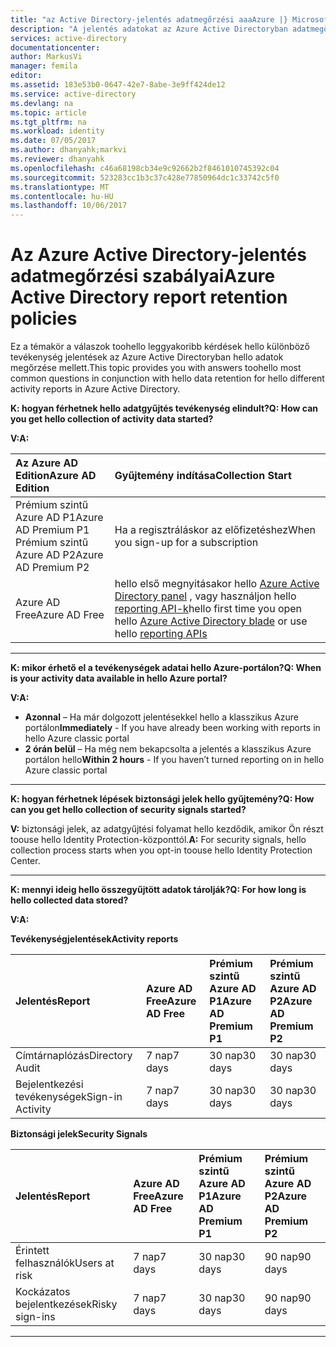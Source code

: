 ```yaml
---
title: "az Active Directory-jelentés adatmegőrzési aaaAzure |} Microsoft Docs"
description: "A jelentés adatokat az Azure Active Directoryban adatmegőrzési"
services: active-directory
documentationcenter: 
author: MarkusVi
manager: femila
editor: 
ms.assetid: 183e53b0-0647-42e7-8abe-3e9ff424de12
ms.service: active-directory
ms.devlang: na
ms.topic: article
ms.tgt_pltfrm: na
ms.workload: identity
ms.date: 07/05/2017
ms.author: dhanyahk;markvi
ms.reviewer: dhanyahk
ms.openlocfilehash: c46a68198cb34e9c92662b2f8461010745392c04
ms.sourcegitcommit: 523283cc1b3c37c428e77850964dc1c33742c5f0
ms.translationtype: MT
ms.contentlocale: hu-HU
ms.lasthandoff: 10/06/2017
---
```

# <a name="azure-active-directory-report-retention-policies"></a><span data-ttu-id="ed699-103">Az Azure Active Directory-jelentés adatmegőrzési szabályai</span><span class="sxs-lookup"><span data-stu-id="ed699-103">Azure Active Directory report retention policies</span></span>


<span data-ttu-id="ed699-104">Ez a témakör a válaszok toohello leggyakoribb kérdések hello különböző tevékenység jelentések az Azure Active Directoryban hello adatok megőrzése mellett.</span><span class="sxs-lookup"><span data-stu-id="ed699-104">This topic provides you with answers toohello most common questions in conjunction with hello data retention for hello different activity reports in Azure Active Directory.</span></span> 

<span data-ttu-id="ed699-105">**K: hogyan férhetnek hello adatgyűjtés tevékenység elindult?**</span><span class="sxs-lookup"><span data-stu-id="ed699-105">**Q: How can you get hello collection of activity data started?**</span></span>

<span data-ttu-id="ed699-106">**V:**</span><span class="sxs-lookup"><span data-stu-id="ed699-106">**A:**</span></span>

| <span data-ttu-id="ed699-107">Az Azure AD Edition</span><span class="sxs-lookup"><span data-stu-id="ed699-107">Azure AD Edition</span></span> | <span data-ttu-id="ed699-108">Gyűjtemény indítása</span><span class="sxs-lookup"><span data-stu-id="ed699-108">Collection Start</span></span> |
| :--              | :--   |
| <span data-ttu-id="ed699-109">Prémium szintű Azure AD P1</span><span class="sxs-lookup"><span data-stu-id="ed699-109">Azure AD Premium P1</span></span> <br /> <span data-ttu-id="ed699-110">Prémium szintű Azure AD P2</span><span class="sxs-lookup"><span data-stu-id="ed699-110">Azure AD Premium P2</span></span> | <span data-ttu-id="ed699-111">Ha a regisztráláskor az előfizetéshez</span><span class="sxs-lookup"><span data-stu-id="ed699-111">When you sign-up for a subscription</span></span> |
| <span data-ttu-id="ed699-112">Azure AD Free</span><span class="sxs-lookup"><span data-stu-id="ed699-112">Azure AD Free</span></span> | <span data-ttu-id="ed699-113">hello első megnyitásakor hello [Azure Active Directory panel](https://ms.portal.azure.com/#blade/Microsoft_AAD_IAM/ActiveDirectoryMenuBlade/Overview) , vagy használjon hello [reporting API-k](https://aka.ms/aadreports)</span><span class="sxs-lookup"><span data-stu-id="ed699-113">hello first time you open hello [Azure Active Directory blade](https://ms.portal.azure.com/#blade/Microsoft_AAD_IAM/ActiveDirectoryMenuBlade/Overview) or use hello [reporting APIs](https://aka.ms/aadreports)</span></span>  |

---
<span data-ttu-id="ed699-114">**K: mikor érhető el a tevékenységek adatai hello Azure-portálon?**</span><span class="sxs-lookup"><span data-stu-id="ed699-114">**Q: When is your activity data available in hello Azure portal?**</span></span>

<span data-ttu-id="ed699-115">**V:**</span><span class="sxs-lookup"><span data-stu-id="ed699-115">**A:**</span></span>

- <span data-ttu-id="ed699-116">**Azonnal** – Ha már dolgozott jelentésekkel hello a klasszikus Azure portálon</span><span class="sxs-lookup"><span data-stu-id="ed699-116">**Immediately** - If you have already been working with reports in hello Azure classic portal</span></span>
- <span data-ttu-id="ed699-117">**2 órán belül** – Ha még nem bekapcsolta a jelentés a klasszikus Azure portálon hello</span><span class="sxs-lookup"><span data-stu-id="ed699-117">**Within 2 hours** - If you haven’t turned reporting on  in hello Azure classic portal</span></span>

---
<span data-ttu-id="ed699-118">**K: hogyan férhetnek lépések biztonsági jelek hello gyűjtemény?**</span><span class="sxs-lookup"><span data-stu-id="ed699-118">**Q: How can you get hello collection of security signals started?**</span></span>  

<span data-ttu-id="ed699-119">**V:** biztonsági jelek, az adatgyűjtési folyamat hello kezdődik, amikor Ön részt toouse hello Identity Protection-központtól.</span><span class="sxs-lookup"><span data-stu-id="ed699-119">**A:** For security signals, hello collection process starts when you opt-in toouse hello Identity Protection Center.</span></span> 


---
<span data-ttu-id="ed699-120">**K: mennyi ideig hello összegyűjtött adatok tárolják?**</span><span class="sxs-lookup"><span data-stu-id="ed699-120">**Q: For how long is hello collected data stored?**</span></span>

<span data-ttu-id="ed699-121">**V:**</span><span class="sxs-lookup"><span data-stu-id="ed699-121">**A:**</span></span>

<span data-ttu-id="ed699-122">**Tevékenységjelentések**</span><span class="sxs-lookup"><span data-stu-id="ed699-122">**Activity reports**</span></span>    

| <span data-ttu-id="ed699-123">Jelentés</span><span class="sxs-lookup"><span data-stu-id="ed699-123">Report</span></span>                 | <span data-ttu-id="ed699-124">Azure AD Free</span><span class="sxs-lookup"><span data-stu-id="ed699-124">Azure AD Free</span></span> | <span data-ttu-id="ed699-125">Prémium szintű Azure AD P1</span><span class="sxs-lookup"><span data-stu-id="ed699-125">Azure AD Premium P1</span></span> | <span data-ttu-id="ed699-126">Prémium szintű Azure AD P2</span><span class="sxs-lookup"><span data-stu-id="ed699-126">Azure AD Premium P2</span></span> |
| :--                    | :--           | :--                 | :--                 |
| <span data-ttu-id="ed699-127">Címtárnaplózás</span><span class="sxs-lookup"><span data-stu-id="ed699-127">Directory Audit</span></span>        | <span data-ttu-id="ed699-128">7 nap</span><span class="sxs-lookup"><span data-stu-id="ed699-128">7 days</span></span>        | <span data-ttu-id="ed699-129">30 nap</span><span class="sxs-lookup"><span data-stu-id="ed699-129">30 days</span></span>             | <span data-ttu-id="ed699-130">30 nap</span><span class="sxs-lookup"><span data-stu-id="ed699-130">30 days</span></span>             |
| <span data-ttu-id="ed699-131">Bejelentkezési tevékenységek</span><span class="sxs-lookup"><span data-stu-id="ed699-131">Sign-in Activity</span></span>       | <span data-ttu-id="ed699-132">7 nap</span><span class="sxs-lookup"><span data-stu-id="ed699-132">7 days</span></span>        | <span data-ttu-id="ed699-133">30 nap</span><span class="sxs-lookup"><span data-stu-id="ed699-133">30 days</span></span>             | <span data-ttu-id="ed699-134">30 nap</span><span class="sxs-lookup"><span data-stu-id="ed699-134">30 days</span></span>             |

<span data-ttu-id="ed699-135">**Biztonsági jelek**</span><span class="sxs-lookup"><span data-stu-id="ed699-135">**Security Signals**</span></span>

| <span data-ttu-id="ed699-136">Jelentés</span><span class="sxs-lookup"><span data-stu-id="ed699-136">Report</span></span>         | <span data-ttu-id="ed699-137">Azure AD Free</span><span class="sxs-lookup"><span data-stu-id="ed699-137">Azure AD Free</span></span> | <span data-ttu-id="ed699-138">Prémium szintű Azure AD P1</span><span class="sxs-lookup"><span data-stu-id="ed699-138">Azure AD Premium P1</span></span> | <span data-ttu-id="ed699-139">Prémium szintű Azure AD P2</span><span class="sxs-lookup"><span data-stu-id="ed699-139">Azure AD Premium P2</span></span> |
| :--            | :--           | :--                 | :--                 |
| <span data-ttu-id="ed699-140">Érintett felhasználók</span><span class="sxs-lookup"><span data-stu-id="ed699-140">Users at risk</span></span>  | <span data-ttu-id="ed699-141">7 nap</span><span class="sxs-lookup"><span data-stu-id="ed699-141">7 days</span></span>        | <span data-ttu-id="ed699-142">30 nap</span><span class="sxs-lookup"><span data-stu-id="ed699-142">30 days</span></span>             | <span data-ttu-id="ed699-143">90 nap</span><span class="sxs-lookup"><span data-stu-id="ed699-143">90 days</span></span>             |
| <span data-ttu-id="ed699-144">Kockázatos bejelentkezések</span><span class="sxs-lookup"><span data-stu-id="ed699-144">Risky sign-ins</span></span> | <span data-ttu-id="ed699-145">7 nap</span><span class="sxs-lookup"><span data-stu-id="ed699-145">7 days</span></span>        | <span data-ttu-id="ed699-146">30 nap</span><span class="sxs-lookup"><span data-stu-id="ed699-146">30 days</span></span>             | <span data-ttu-id="ed699-147">90 nap</span><span class="sxs-lookup"><span data-stu-id="ed699-147">90 days</span></span>             |

---